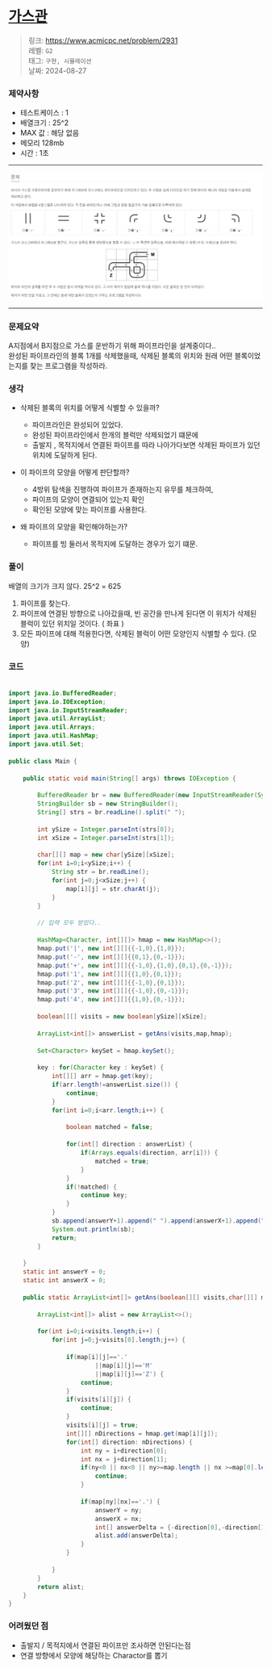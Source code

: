 # [가스관](https://www.acmicpc.net/problem/2931)

> 링크: <https://www.acmicpc.net/problem/2931>  
> 레벨: `G2`  
> 태그: `구현, 시뮬레이션`  
> 날짜: 2024-08-27

### 제약사항

- 테스트케이스 : 1
- 배열크기 : 25^2
- MAX 값 : 해당 없음
- 메모리 128mb
- 시간 : 1초

---

![alt text](image.png)

---

### 문제요약

A지점에서 B지점으로 가스를 운반하기 위해 파이프라인을 설계중이다..  
완성된 파이프라인의 블록 1개를 삭제했을때, 삭제된 블록의 위치와 원래 어떤 블록이었는지를 찾는 프로그램을 작성하라.

### 생각

- 삭제된 블록의 위치를 어떻게 식별할 수 있을까?

  - 파이프라인은 완성되어 있었다.
  - 완성된 파이프라인에서 한개의 블럭만 삭제되었기 떄문에
  - 출발지 , 목적지에서 연결된 파이프를 따라 나아가다보면 삭제된 파이프가 있던 위치에 도달하게 된다.

- 이 파이프의 모양을 어떻게 판단할까?

  - 4방위 탐색을 진행하여 파이프가 존재하는지 유무를 체크하여,
  - 파이프의 모양이 연결되어 있는지 확인
  - 확인된 모양에 맞는 파이프를 사용한다.

- 왜 파이프의 모양을 확인해야하는가?

  - 파이프를 빙 둘러서 목적지에 도달하는 경우가 있기 떄문.

### 풀이

배열의 크기가 크지 않다. 25^2 = 625

1. 파이프를 찾는다.
2. 파이프에 연결된 방향으로 나아갔을때, 빈 공간을 만나게 된다면 이 위치가 삭제된 블럭이 있던 위치일 것이다. ( 좌표 )
3. 모든 파이프에 대해 적용한다면, 삭제된 블럭이 어떤 모양인지 식별할 수 있다. (모양)

### 코드

```java

import java.io.BufferedReader;
import java.io.IOException;
import java.io.InputStreamReader;
import java.util.ArrayList;
import java.util.Arrays;
import java.util.HashMap;
import java.util.Set;

public class Main {

    public static void main(String[] args) throws IOException {

        BufferedReader br = new BufferedReader(new InputStreamReader(System.in));
        StringBuilder sb = new StringBuilder();
        String[] strs = br.readLine().split(" ");

        int ySize = Integer.parseInt(strs[0]);
        int xSize = Integer.parseInt(strs[1]);

        char[][] map = new char[ySize][xSize];
        for(int i=0;i<ySize;i++) {
            String str = br.readLine();
            for(int j=0;j<xSize;j++) {
                map[i][j] = str.charAt(j);
            }
        }

        // 입력 모두 받았다..

        HashMap<Character, int[][]> hmap = new HashMap<>();
        hmap.put('|', new int[][]{{-1,0},{1,0}});
        hmap.put('-', new int[][]{{0,1},{0,-1}});
        hmap.put('+', new int[][]{{-1,0},{1,0},{0,1},{0,-1}});
        hmap.put('1', new int[][]{{1,0},{0,1}});
        hmap.put('2', new int[][]{{-1,0},{0,1}});
        hmap.put('3', new int[][]{{-1,0},{0,-1}});
        hmap.put('4', new int[][]{{1,0},{0,-1}});

        boolean[][] visits = new boolean[ySize][xSize];

        ArrayList<int[]> answerList = getAns(visits,map,hmap);

        Set<Character> keySet = hmap.keySet();

        key : for(Character key : keySet) {
            int[][] arr = hmap.get(key);
            if(arr.length!=answerList.size()) {
                continue;
            }
            for(int i=0;i<arr.length;i++) {

                boolean matched = false;

                for(int[] direction : answerList) {
                    if(Arrays.equals(direction, arr[i])) {
                        matched = true;
                    }
                }
                if(!matched) {
                    continue key;
                }
            }
            sb.append(answerY+1).append(" ").append(answerX+1).append(" ").append(key);
            System.out.println(sb);
            return;
        }

    }
    static int answerY = 0;
    static int answerX = 0;

    public static ArrayList<int[]> getAns(boolean[][] visits,char[][] map, HashMap<Character, int[][]> hmap) {

        ArrayList<int[]> alist = new ArrayList<>();

        for(int i=0;i<visits.length;i++) {
            for(int j=0;j<visits[0].length;j++) {

                if(map[i][j]=='.'
                        ||map[i][j]=='M'
                        ||map[i][j]=='Z') {
                    continue;
                }
                if(visits[i][j]) {
                    continue;
                }
                visits[i][j] = true;
                int[][] nDirections = hmap.get(map[i][j]);
                for(int[] direction: nDirections) {
                    int ny = i+direction[0];
                    int nx = j+direction[1];
                    if(ny<0 || nx<0 || ny>=map.length || nx >=map[0].length) {
                        continue;
                    }

                    if(map[ny][nx]=='.') {
                        answerY = ny;
                        answerX = nx;
                        int[] answerDelta = {-direction[0],-direction[1]};
                        alist.add(answerDelta);
                    }
                }

            }
        }
        return alist;
    }
}


```

### 어려웠던 점

- 출발지 / 목적지에서 연결된 파이프만 조사하면 안된다는점
- 연결 방향에서 모양에 해당하는 Charactor를 뽑기

